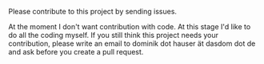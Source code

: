 Please contribute to this project by sending issues.

At the moment I don't want contribution with code.
At this stage I'd like to do all the coding myself.
If you still think this project needs your contribution, please write an email to dominik dot hauser ät dasdom dot de and ask before you create a pull request.
